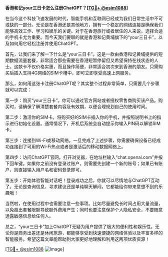 **香港和记your三日卡怎么注册ChatGPT？[[TG💪+ @esim1088](https://t.me/s/esim1088)]**

在当今这个科技飞速发展的时代，智能手机和互联网已经成为我们日常生活中不可或缺的一部分。无论是在香港还是其他地方，拥有一个稳定的网络连接是确保我们能够高效工作、学习和娱乐的关键。对于在香港旅行或者居住的人来说，选择合适的手机卡尤为重要。而今天我们要聊的就是香港和记黄埔旗下的“your三日卡”，以及如何用它轻松注册并使用ChatGPT。

首先，让我们来了解一下什么是“your三日卡”。这是一款由香港和记黄埔提供的短期数据流量套餐，非常适合那些需要在香港短暂停留但又希望保持在线状态的人士。这款卡不仅价格实惠，而且操作简便，非常适合初次来到香港的朋友。只需购买后插入支持4G网络的SIM卡槽中，即可立即享受高速上网服务。

那么，如何用这张卡注册ChatGPT呢？其实整个过程非常简单，只需要几个步骤就可以完成：

第一步：购买“your三日卡”。你可以通过官方网站或者授权零售商购买该产品。购买时，请确保了解清楚套餐内容及有效期，以便合理规划自己的使用时间。

第二步：激活你的SIM卡。将购买好的SIM卡插入你的手机，并按照说明书上的指示进行初始化设置。通常情况下，开机后系统会自动提示你输入PIN码以解锁SIM卡。

第三步：连接到Wi-Fi或移动网络。一旦完成了上述步骤，你需要确保设备已经成功连接到了可用的Wi-Fi热点或者是激活后的移动数据网络上。

第四步：访问ChatGPT官网。打开浏览器，在地址栏输入“chat.openai.com”并按下回车键。如果你之前没有登录过账户，则需要先创建一个新的账号；如果已有账户，则直接输入用户名和密码登录即可。

第五步：开始体验智能对话吧！登录成功之后，你就可以尽情地与ChatGPT互动了。无论是查询信息、寻求建议还是单纯聊天解闷，它都能给你带来意想不到的乐趣哦！

当然啦，在使用过程中也需要注意一些事项。比如尽量避免长时间占用大量流量，以免超出套餐限额导致额外费用产生；同时也要注意保护个人隐私安全，不要随意透露敏感信息给任何人。

总之，“your三日卡”加上ChatGPT无疑为用户提供了极大的便利性和娱乐性。无论你是商务出差还是休闲旅游，都能够享受到快速便捷的网络体验以及丰富多样的智能服务。希望这篇文章能帮助到大家更好地理解和利用这两项优质资源！

[[TG💪+ @esim1088](https://t.me/s/esim1088) ![Image](https://i.postimg.cc/4NQfJmqS/Snipaste-2025-05-13-00-14-12.png)]